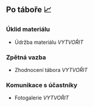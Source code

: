 ## Po táboře 📈


### Úklid materiálu



*   Údržba materiálu *VYTVOŘIT*


### Zpětná vazba



*   Zhodnocení tábora *VYTVOŘIT*


### Komunikace s účastníky



*   Fotogalerie *VYTVOŘIT*